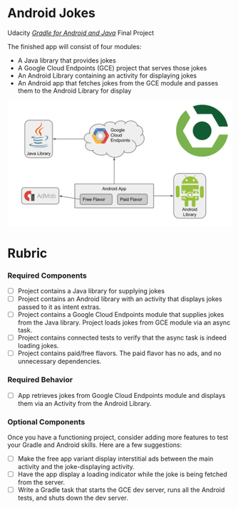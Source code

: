 # Android Jokes

Udacity *[Gradle for Android and Java](https://www.udacity.com/course/gradle-for-android-and-java--ud867)* Final Project

The finished app will consist of four modules:

* A Java library that provides jokes
* A Google Cloud Endpoints (GCE) project that serves those jokes
* An Android Library containing an activity for displaying jokes
* An Android app that fetches jokes from the GCE module and passes them to the Android Library for display

![app overview diagram](overview.png)

# Rubric

### Required Components

* [ ] Project contains a Java library for supplying jokes
* [ ] Project contains an Android library with an activity that displays jokes passed to it as intent extras.
* [ ] Project contains a Google Cloud Endpoints module that supplies jokes from the Java library. Project loads jokes from GCE module via an async task.
* [ ] Project contains connected tests to verify that the async task is indeed loading jokes.
* [ ] Project contains paid/free flavors. The paid flavor has no ads, and no unnecessary dependencies.

### Required Behavior

* [ ] App retrieves jokes from Google Cloud Endpoints module and displays them via an Activity from the Android Library.

### Optional Components

Once you have a functioning project, consider adding more features to test your Gradle and Android skills. Here are a few suggestions:

* [ ] Make the free app variant display interstitial ads between the main activity and the joke-displaying activity.
* [ ] Have the app display a loading indicator while the joke is being fetched from the server.
* [ ] Write a Gradle task that starts the GCE dev server, runs all the Android tests, and shuts down the dev server.
